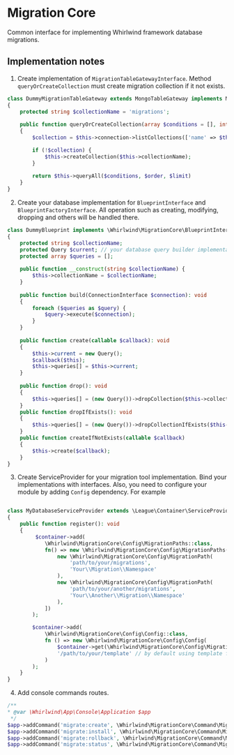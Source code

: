 # Migration Core

Common interface for implementing Whirlwind framework database migrations.
## Implementation notes

1. Create implementation of `MigrationTableGatewayInterface`. Method `queryOrCreateCollection`
must create migration collection if it not exists.
```php
class DummyMigrationTableGateway extends MongoTableGateway implements MigrationTableGatewayInterface
{
    protected string $collectionName = 'migrations';
    
    public function queryOrCreateCollection(array $conditions = [], int $limit = 0, array $order = []): array
    {
        $collection = $this->connection->listCollections(['name' => $this->collectionName]);

        if (!$collection) {
            $this->createCollection($this->collectionName);
        }
        
        return $this->queryAll($conditions, $order, $limit)
    }
}
```
2. Create your database implementation for `BlueprintInterface` and `BlueprintFactoryInterface`.
All operation such as creating, modifying, dropping and others will be handled there.
```php
class DummyBlueprint implements \Whirlwind\MigrationCore\BlueprintInterface
{
    protected string $collectionName;
    protected Query $current; // your database query builder implementation
    protected array $queries = [];
    
    public function __construct(string $collectionName) {
        $this->collectionName = $collectionName;
    }
    
    public function build(ConnectionInterface $connection): void
    {
        foreach ($queries as $query) {
            $query->execute($connection);
        }
    }
    
    public function create(callable $callback): void
    {
        $this->current = new Query();
        $callback($this);
        $this->queries[] = $this->current;
    }
    
    public function drop(): void
    {
        $this->queries[] = (new Query())->dropCollection($this->collectionName);
    }
    public function dropIfExists(): void
    {
        $this->queries[] = (new Query())->dropCollectionIfExists($this->collectionName);
    }
    public function createIfNotExists(callable $callback)
    {
        $this->create($callback);
    }
}
```
3. Create ServiceProvider for your migration tool implementation. Bind your implementations with interfaces.
Also, you need to configure your module by adding `Config` dependency. For example
```php

class MyDatabaseServiceProvider extends \League\Container\ServiceProvider\AbstractServiceProvider
{
    public function register(): void
    {
         $container->add(
            \Whirlwind\MigrationCore\Config\MigrationPaths::class,
            fn() => new \Whirlwind\MigrationCore\Config\MigrationPaths([
                new \Whirlwind\MigrationCore\Config\MigrationPath(
                    'path/to/your/migrations',
                    'Your\\Migration\\Namespace'
                ),
                new \Whirlwind\MigrationCore\Config\MigrationPath(
                    'path/to/your/another/migrations',
                    'Your\\Another\\Migration\\Namespace'
                ),
            ])
        );

        $container->add(
            \Whirlwind\MigrationCore\Config\Config::class,
            fn () => new \Whirlwind\MigrationCore\Config\Config(
                $container->get(\Whirlwind\MigrationCore\Config\MigrationPaths::class),
                '/path/to/your/template' // by default using template from core package
            )
        );   
    }
}
```
4. Add console commands routes.
```php
/**
* @var \Whirlwind\App\Console\Application $app
 */
$app->addCommand('migrate:create', \Whirlwind\MigrationCore\Command\Migration\CreateCommand::class);
$app->addCommand('migrate:install', \Whirlwind\MigrationCore\Command\Migration\InstallCommand::class);
$app->addCommand('migrate:rollback', \Whirlwind\MigrationCore\Command\Migration\RollbackCommand::class);
$app->addCommand('migrate:status', \Whirlwind\MigrationCore\Command\Migration\StatusCommand::class);
```